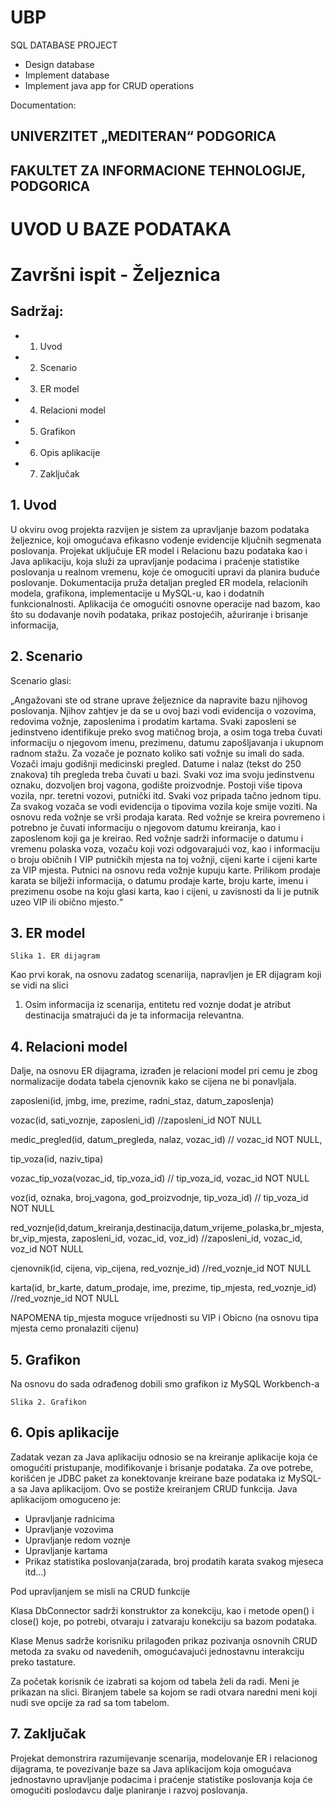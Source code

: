 # UBP
 SQL DATABASE PROJECT
 - Design database
 - Implement database
 - Implement java app for CRUD operations

Documentation:

## UNIVERZITET „MEDITERAN“ PODGORICA

## FAKULTET ZA INFORMACIONE TEHNOLOGIJE, PODGORICA

# UVOD U BAZE PODATAKA

# Završni ispit - Željeznica

## Sadržaj:

- 1. Uvod
- 2. Scenario
- 3. ER model
- 4. Relacioni model
- 5. Grafikon
- 6. Opis aplikacije
- 7. Zaključak


## 1. Uvod

U okviru ovog projekta razvijen je sistem za upravljanje bazom podataka željeznice, koji
omogućava efikasno vođenje evidencije ključnih segmenata poslovanja. Projekat uključuje
ER model i Relacionu bazu podataka kao i Java aplikaciju, koja služi za upravljanje podacima
i praćenje statistike poslovanja u realnom vremenu, koje će omoguciti upravi da planira
buduće poslovanje. Dokumentacija pruža detaljan pregled ER modela, relacionih modela,
grafikona, implementacije u MySQL-u, kao i dodatnih funkcionalnosti. Aplikacija će
omogućiti osnovne operacije nad bazom, kao što su dodavanje novih podataka, prikaz
postojećih, ažuriranje i brisanje informacija,


## 2. Scenario

Scenario glasi:

„Angažovani ste od strane uprave željeznice da napravite bazu njihovog poslovanja. Njihov
zahtjev je da se u ovoj bazi vodi evidencija o vozovima, redovima vožnje, zaposlenima i
prodatim kartama. Svaki zaposleni se jedinstveno identifikuje preko svog matičnog broja, a
osim toga treba čuvati informaciju o njegovom imenu, prezimenu, datumu zapošljavanja i
ukupnom radnom stažu. Za vozače je poznato koliko sati vožnje su imali do sada. Vozači
imaju godišnji medicinski pregled. Datume i nalaz (tekst do 250 znakova) tih pregleda treba
čuvati u bazi. Svaki voz ima svoju jedinstvenu oznaku, dozvoljen broj vagona, godište
proizvodnje. Postoji više tipova vozila, npr. teretni vozovi, putnički itd. Svaki voz pripada
tačno jednom tipu. Za svakog vozača se vodi evidencija o tipovima vozila koje smije voziti.
Na osnovu reda vožnje se vrši prodaja karata. Red vožnje se kreira povremeno i potrebno je
čuvati informaciju o njegovom datumu kreiranja, kao i zaposlenom koji ga je kreirao. Red
vožnje sadrži informacije o datumu i vremenu polaska voza, vozaču koji vozi odgovarajući
voz, kao i informaciju o broju običnih I VIP putničkih mjesta na toj vožnji, cijeni karte i cijeni
karte za VIP mjesta. Putnici na osnovu reda vožnje kupuju karte. Prilikom prodaje karata se
bilježi informacija, o datumu prodaje karte, broju karte, imenu i prezimenu osobe na koju
glasi karta, kao i cijeni, u zavisnosti da li je putnik uzeo VIP ili obično mjesto.“


## 3. ER model

```
Slika 1. ER dijagram
```
Kao prvi korak, na osnovu zadatog scenariija, napravljen je ER dijagram koji se vidi na slici

1. Osim informacija iz scenarija, entitetu red voznje dodat je atribut destinacija smatrajući
da je ta informacija relevantna.


## 4. Relacioni model

Dalje, na osnovu ER dijagrama, izrađen je relacioni model pri cemu je zbog normalizacije
dodata tabela cjenovnik kako se cijena ne bi ponavljala.

zaposleni(id, jmbg, ime, prezime, radni_staz, datum_zaposlenja)

vozac(id, sati_voznje, zaposleni_id) //zaposleni_id NOT NULL

medic_pregled(id, datum_pregleda, nalaz, vozac_id) // vozac_id NOT NULL,

tip_voza(id, naziv_tipa)

vozac_tip_voza(vozac_id, tip_voza_id) // tip_voza_id, vozac_id NOT NULL

voz(id, oznaka, broj_vagona, god_proizvodnje, tip_voza_id) // tip_voza_id NOT NULL

red_voznje(id,datum_kreiranja,destinacija,datum_vrijeme_polaska,br_mjesta,
br_vip_mjesta, zaposleni_id, vozac_id, voz_id) //zaposleni_id, vozac_id, voz_id NOT NULL

cjenovnik(id, cijena, vip_cijena, red_voznje_id) //red_voznje_id NOT NULL

karta(id, br_karte, datum_prodaje, ime, prezime, tip_mjesta, red_voznje_id) //red_voznje_id
NOT NULL

NAPOMENA tip_mjesta moguce vrijednosti su VIP i Obicno (na osnovu tipa mjesta cemo
pronalaziti cijenu)


## 5. Grafikon

Na osnovu do sada odrađenog dobili smo grafikon iz MySQL Workbench-a

```
Slika 2. Grafikon
```

## 6. Opis aplikacije

Zadatak vezan za Java aplikaciju odnosio se na kreiranje aplikacije koja će omogućiti
pristupanje, modifikovanje i brisanje podataka. Za ove potrebe, korišćen je JDBC paket za
konektovanje kreirane baze podataka iz MySQL-a sa Java aplikacijom. Ovo se postiže
kreiranjem CRUD funkcija.
Java aplikacijom omoguceno je:

- Upravljanje radnicima
- Upravljanje vozovima
- Upravljanje redom voznje
- Upravljanje kartama
- Prikaz statistika poslovanja(zarada, broj prodatih karata svakog mjeseca itd...)


Pod upravljanjem se misli na CRUD funkcije

Klasa DbConnector sadrži konstruktor za konekciju, kao i metode open() i close() koje, po
potrebi, otvaraju i zatvaraju konekciju sa bazom podataka.

Klase Menus sadrže korisniku prilagođen prikaz pozivanja osnovnih CRUD metoda za
svaku od navedenih, omogućavajući jednostavnu interakciju preko tastature.

Za početak korisnik će izabrati sa kojom od tabela želi da radi. Meni je prikazan na slici.
Biranjem tabele sa kojom se radi otvara naredni meni koji nudi sve opcije za rad sa tom
tabelom.


## 7. Zaključak

Projekat demonstrira razumijevanje scenarija, modelovanje ER i relacionog dijagrama, te
povezivanje baze sa Java aplikacijom koja omogućava jednostavno upravljanje podacima i
praćenje statistike poslovanja koja će omogućiti poslodavcu dalje planiranje i razvoj
poslovanja.



